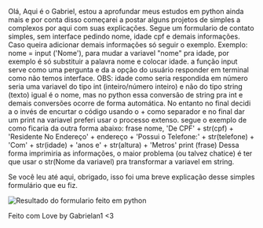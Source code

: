 Olá, Aqui é o Gabriel, estou a aprofundar meus estudos em python ainda mais e por conta disso começarei a postar alguns projetos de simples a complexos por aqui com suas explicações.
Segue um formulario de contato simples, sem interface pedindo nome, idade cpf e demais informações. Caso queira adicionar demais informações só seguir o exemplo.
Exemplo: nome = input ('Nome'), para mudar a variavel "nome" pra idade, por exemplo é só substituir a palavra nome e colocar idade. a função input serve como uma pergunta e da a opção do usuário responder em terminal como não temos interface.
OBS: idade como seria respondida em número seria uma variavel do tipo int (inteiro/número inteiro) e não do tipo string (texto) igual é o nome, mas no python essa conversão de string pra int e demais conversões ocorre de forma automática.
No entanto no final decidi a o invés de encurtar o código usando o + como separador e no final dar um print na variavel preferi usar o processo extenso. segue o exemplo de como ficaria da outra forma abaixo:
frase nome, 'De CPF' + str(cpf) + 'Residente No Endereço' + endereço + 'Possui o Telefone:' + str(telefone) + 'Com' + str(idade) + 'anos e' + str(altura) + 'Metros'
print (frase)
Dessa forma imprimiria as informações, o maior problema (ou talvez chatice) é ter que usar o str(Nome da variavel) pra transformar a variavel em string.

Se você leu até aqui, obrigado, isso foi uma breve explicação desse simples formulário que eu fiz.

![Resultado do formulario feito em python](https://user-images.githubusercontent.com/52702785/149770286-e36ba86a-925a-4945-bd17-096176bf62b8.png)

Feito com Love by Gabrielan1 <3
